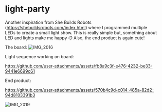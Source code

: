 # light-party
Another inspiration from She Builds Robots (https://shebuildsrobots.com/index.html) where I programmed multiple LEDs to create a small light show. This is really simple but, something about LED and lights make me happy :D Also, the end product is again cute! 

The board: 
![IMG_2016](https://github.com/user-attachments/assets/75d9e853-006c-45e4-bd0d-e78905c16b38)

Light sequence working on board: 

https://github.com/user-attachments/assets/fb8a9c3f-e476-4232-be33-9441e6699c61

End product: 

https://github.com/user-attachments/assets/570b4c9d-c014-485a-82d2-94d8103391b3

![IMG_2019](https://github.com/user-attachments/assets/0b75bce2-757c-4c38-8547-12707e285d73)



